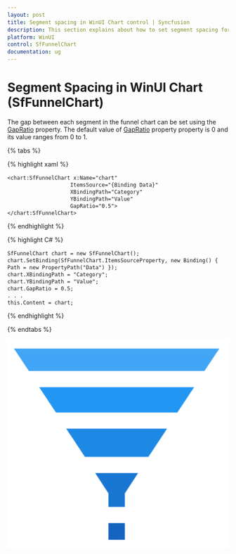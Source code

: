 ```yaml
---
layout: post
title: Segment spacing in WinUI Chart control | Syncfusion
description: This section explains about how to set segment spacing for the Syncfusion WinUI Chart (SfFunnelChart) control
platform: WinUI
control: SfFunnelChart
documentation: ug
---
```


# Segment Spacing in WinUI Chart (SfFunnelChart)

The gap between each segment in the funnel chart can be set using the [GapRatio](https://help.syncfusion.com/cr/winui/Syncfusion.UI.Xaml.Charts.SfFunnelChart.html#Syncfusion_UI_Xaml_Charts_SfFunnelChart_GapRatio) property. The default value of [GapRatio](https://help.syncfusion.com/cr/winui/Syncfusion.UI.Xaml.Charts.SfFunnelChart.html#Syncfusion_UI_Xaml_Charts_SfFunnelChart_GapRatio) property property is 0 and its value ranges from 0 to 1.

{% tabs %} 

{% highlight xaml %}

    <chart:SfFunnelChart x:Name="chart"
                        ItemsSource="{Binding Data}" 
                        XBindingPath="Category" 
                        YBindingPath="Value" 
                        GapRatio="0.5">
    </chart:SfFunnelChart>
 
{% endhighlight %}

{% highlight C# %}

    SfFunnelChart chart = new SfFunnelChart();
    chart.SetBinding(SfFunnelChart.ItemsSourceProperty, new Binding() { Path = new PropertyPath("Data") });
    chart.XBindingPath = "Category";
    chart.YBindingPath = "Value";
    chart.GapRatio = 0.5;
    . . . 
    this.Content = chart;

{% endhighlight %}

{% endtabs %}

![Segment spacing in WinUI Chart](Segment-spacing_Images/winui-chart_gap_ratio.png)
